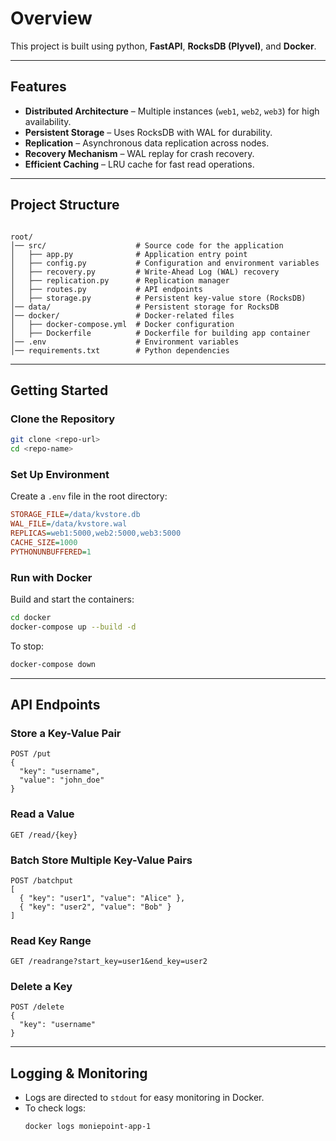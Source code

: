 # Overview

This project is built using python, **FastAPI**, **RocksDB (Plyvel)**, and **Docker**.

---

## Features

- **Distributed Architecture** – Multiple instances (`web1`, `web2`, `web3`) for high availability.
- **Persistent Storage** – Uses RocksDB with WAL for durability.
- **Replication** – Asynchronous data replication across nodes.
- **Recovery Mechanism** – WAL replay for crash recovery.
- **Efficient Caching** – LRU cache for fast read operations.

---

## Project Structure

```

root/
│── src/                    # Source code for the application
│   ├── app.py              # Application entry point
│   ├── config.py           # Configuration and environment variables
│   ├── recovery.py         # Write-Ahead Log (WAL) recovery
│   ├── replication.py      # Replication manager
│   ├── routes.py           # API endpoints
│   ├── storage.py          # Persistent key-value store (RocksDB)
│── data/                   # Persistent storage for RocksDB
│── docker/                 # Docker-related files
│   ├── docker-compose.yml  # Docker configuration
│   ├── Dockerfile          # Dockerfile for building app container
│── .env                    # Environment variables
│── requirements.txt        # Python dependencies

```

---

## Getting Started

### Clone the Repository

```sh
git clone <repo-url>
cd <repo-name>
```

### Set Up Environment

Create a `.env` file in the root directory:

```ini
STORAGE_FILE=/data/kvstore.db
WAL_FILE=/data/kvstore.wal
REPLICAS=web1:5000,web2:5000,web3:5000
CACHE_SIZE=1000
PYTHONUNBUFFERED=1
```

### Run with Docker

Build and start the containers:

```sh
cd docker
docker-compose up --build -d
```

To stop:

```sh
docker-compose down
```

---

## API Endpoints

### Store a Key-Value Pair

```http
POST /put
{
  "key": "username",
  "value": "john_doe"
}
```

### Read a Value

```http
GET /read/{key}
```

### Batch Store Multiple Key-Value Pairs

```http
POST /batchput
[
  { "key": "user1", "value": "Alice" },
  { "key": "user2", "value": "Bob" }
]
```

### Read Key Range

```http
GET /readrange?start_key=user1&end_key=user2
```

### Delete a Key

```http
POST /delete
{
  "key": "username"
}
```

---

## Logging & Monitoring

- Logs are directed to `stdout` for easy monitoring in Docker.
- To check logs:
  ```sh
  docker logs moniepoint-app-1
  ```
